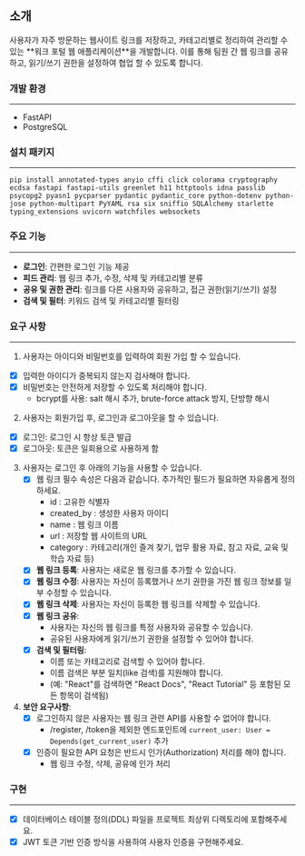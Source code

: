 ## 소개

<aside>
사용자가 자주 방문하는 웹사이트 링크를 저장하고, 카테고리별로 정리하여 관리할 수 있는 **워크 포털 웹 애플리케이션**을 개발합니다. 이를 통해 팀원 간 웹 링크를 공유하고, 읽기/쓰기 권한을 설정하여 협업 할 수 있도록 합니다.
</aside>

### 개발 환경

---

- FastAPI
- PostgreSQL

### 설치 패키지

---

```text
pip install annotated-types anyio cffi click colorama cryptography ecdsa fastapi fastapi-utils greenlet h11 httptools idna passlib psycopg2 pyasn1 pycparser pydantic pydantic_core python-dotenv python-jose python-multipart PyYAML rsa six sniffio SQLAlchemy starlette typing_extensions uvicorn watchfiles websockets
```

### 주요 기능

---

- **로그인**: 간편한 로그인 기능 제공
- **피드 관리**: 웹 링크 추가, 수정, 삭제 및 카테고리별 분류
- **공유 및 권한 관리**: 링크를 다른 사용자와 공유하고, 접근 권한(읽기/쓰기) 설정
- **검색 및 필터**: 키워드 검색 및 카테고리별 필터링

### 요구 사항

---

1. 사용자는 아이디와 비밀번호를 입력하여 회원 가입 할 수 있습니다.
- [x] 입력한 아이디가 중복되지 않는지 검사해야 합니다.
- [x] 비밀번호는 안전하게 저장할 수 있도록 처리해야 합니다.
  - bcrypt를 사용: salt 해시 추가, brute-force attack 방지, 단방향 해시

2. 사용자는 회원가입 후, 로그인과 로그아웃을 할 수 있습니다.
- [x] 로그인: 로그인 시 항상 토큰 발급
- [x] 로그아웃: 토큰은 일회용으로 사용하게 함

3. 사용자는  로그인 후 아래의 기능을 사용할 수 있습니다.
    - [x] 웹 링크 필수 속성은 다음과 같습니다. 추가적인 필드가 필요하면 자유롭게 정의하세요.
        - id : 고유한 식별자
        - created_by : 생성한 사용자 아이디
        - name : 웹 링크 이름
        - url : 저장할 웹 사이트의 URL
        - category : 카테고리(개인 즐겨 찾기, 업무 활용 자료, 참고 자료, 교육 및 학습 자료 등)
    - [x] **웹 링크 등록**: 사용자는 새로운 웹 링크를 추가할 수 있습니다.
    - [x] **웹 링크 수정**: 사용자는 자신이 등록했거나 쓰기 권한을 가진 웹 링크 정보를 일부 수정할 수 있습니다.
    - [x] **웹 링크 삭제**: 사용자는 자신이 등록한 웹 링크를 삭제할 수 있습니다.
    - [x] **웹 링크 공유**:
        - 사용자는 자신의 웹 링크를 특정 사용자와 공유할 수 있습니다.
        - 공유된 사용자에게 읽기/쓰기 권한을 설정할 수 있어야 합니다.
    - [x] **검색 및 필터링**:
        - 이름 또는 카테고리로 검색할 수 있어야 합니다.
        - 이름 검색은 부분 일치(like 검색)를 지원해야 합니다.
        - (예: "React"를 검색하면 "React Docs", "React Tutorial" 등 포함된 모든 항목이 검색됨)

4. **보안 요구사항**:
    - [x] 로그인하지 않은 사용자는 웹 링크 관련 API를 사용할 수 없어야 합니다.
      - /register, /token을 제외한 엔드포인트에 `current_user: User = Depends(get_current_user)` 추가
    - [x] 인증이 필요한 API 요청은 반드시 인가(Authorization) 처리를 해야 합니다.
      - 웹 링크 수정, 삭제, 공유에 인가 처리

### 구현

---

- [x] 데이터베이스 테이블 정의(DDL) 파일을 프로젝트 최상위 디렉토리에 포함해주세요.
- [x] JWT 토큰 기반 인증 방식을 사용하여 사용자 인증을 구현해주세요.
